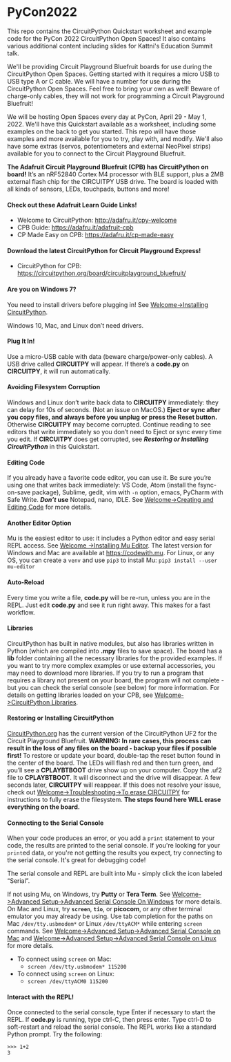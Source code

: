 # PyCon2022
This repo contains the CircuitPython Quickstart worksheet and example code for the PyCon 2022
CircuitPython Open Spaces! It also contains various additional content including slides for
Kattni's Education Summit talk.

We'll be providing Circuit Playground Bluefruit boards for use during the CircuitPython Open
Spaces. Getting started with it requires a micro USB to USB type A or C cable. We will have a
number for use during the CircuitPython Open Spaces. Feel free to bring your own as well! Beware
of charge-only cables, they will not work for programming a Circuit Playground Bluefruit!

We will be hosting Open Spaces every day at PyCon, April 29 - May 1, 2022. We'll have this
Quickstart available as a worksheet, including some examples on the back to get you started. This
repo will have those examples and more available for you to try, play with, and modify. We'll also
have some extras (servos, potentiometers and external NeoPixel strips) available for you to
connect to the Circuit Playground Bluefruit.

**The Adafruit Circuit Playground Bluefruit (CPB) has CircuitPython on board!** It’s an nRF52840
Cortex M4 processor with BLE support, plus a 2MB external flash chip for the CIRCUITPY USB drive.
The board is loaded with all kinds of sensors, LEDs, touchpads, buttons and more!

#### Check out these Adafruit Learn Guide Links!
* Welcome to CircuitPython: http://adafru.it/cpy-welcome
* CPB Guide: https://adafru.it/adafruit-cpb
* CP Made Easy on CPB: https://adafru.it/cp-made-easy

#### Download the latest CircuitPython for Circuit Playground Express!
* CircuitPython for CPB: https://circuitpython.org/board/circuitplayground_bluefruit/

#### Are you on Windows 7?
You need to install drivers before plugging in! See [Welcome->Installing
CircuitPython](https://learn.adafruit.com/welcome-to-circuitpython/installing-circuitpython). 

Windows 10, Mac, and Linux don’t need drivers.

#### Plug It In!
Use a micro-USB cable with data (beware charge/power-only cables). A USB drive called **CIRCUITPY**
will appear. If there’s a **code.py** on **CIRCUITPY**, it will run automatically. 

#### Avoiding Filesystem Corruption
Windows and Linux don’t write back data to **CIRCUITPY** immediately: they can delay for 10s of
seconds. (Not an issue on MacOS.) **Eject or sync after you copy files, and always before you
unplug or press the Reset button.** Otherwise **CIRCUITPY** may become corrupted. Continue reading
to see editors that write immediately so you don’t need to Eject or sync every time you edit.
If **CIRCUITPY** does get corrupted, see **_Restoring or Installing CircuitPython_** in this
Quickstart.

#### Editing Code
If you already have a favorite code editor, you can use it. Be sure you’re using one that writes
back immediately: VS Code, Atom (install the fsync-on-save package), Sublime, gedit, vim with `-n`
option, emacs, PyCharm with Safe Write. **_Don’t_ use** Notepad, nano, IDLE. See [Welcome->Creating
and Editing Code](https://learn.adafruit.com/welcome-to-circuitpython/creating-and-editing-code)
for more details.

#### Another Editor Option
Mu is the easiest editor to use: it includes a Python editor and easy serial REPL access. See [Welcome
->Installing Mu Editor](https://learn.adafruit.com/welcome-to-circuitpython/installing-mu-editor).
The latest version for Windows and Mac are available at https://codewith.mu. For Linux, or any OS,
you can create a `venv` and use `pip3` to install Mu: `pip3 install --user mu-editor`

#### Auto-Reload
Every time you write a file, **code.py** will be re-run, unless you are in the REPL. Just edit
**code.py** and see it run right away. This makes for a fast workflow.

#### Libraries
CircuitPython has built in native modules, but also has libraries written in Python (which are
compiled into **.mpy** files to save space). The board has a **lib** folder containing all the
necessary libraries for the provided examples. If you want to try more complex examples or use
external accessories, you may need to download more libraries. If you try to run a program
that requires a library not present on your board, the program will not complete - but you can
check the serial console (see below) for more information. For details on getting libraries loaded
on your CPB, see 
[Welcome->CircuitPython
Libraries](https://learn.adafruit.com/welcome-to-circuitpython/circuitpython-libraries).

#### Restoring or Installing CircuitPython
[CircuitPython.org](https://adafru.it/cp-cpb) has the current version of the CircuitPython UF2 for
the Circuit Playground Bluefruit. **WARNING: In rare cases, this process can result in the loss of
any files on the board - backup your files if possible first!** To restore or update your board,
double-tap the reset button found in the center of the board. The LEDs will flash red and then turn
green, and you’ll see a **CPLAYBTBOOT** drive show up on your computer. Copy the .uf2 file to
**CPLAYBTBOOT**. It will disconnect and the drive will disappear. A few seconds later, **CIRCUITPY**
will reappear. If this does not resolve your issue, check out [Welcome->Troubleshooting->To erase
CIRCUITPY](https://learn.adafruit.com/welcome-to-circuitpython/troubleshooting#to-erase-circuitpy-storage-dot-erase-filesystem-2987288-34)
for instructions to fully erase the filesystem. **The steps found here WILL erase everything on the
board.**

#### Connecting to the Serial Console
When your code produces an error, or you add a `print` statement to your code, the results are
printed to the serial console. If you're looking for your `print`ed data, or you're not getting the
results you expect, try connecting to the serial console. It's great for debugging code!

The serial console and REPL are built into Mu - simply click the icon labeled “Serial”. 

If not using Mu, on Windows, try **Putty** or **Tera Term**. See [Welcome->Advanced Setup->Advanced
Serial Console On
Windows](https://learn.adafruit.com/welcome-to-circuitpython/advanced-serial-console-on-windows)
for more details. On Mac and Linux, try **`screen`**, **`tio`**, or **picocom**, or any other
terminal emulator you may already be using. Use tab completion for the paths on Mac
`/dev/tty.usbmodem*` or Linux `/dev/ttyACM*` while entering `screen` commands. See
[Welcome->Advanced Setup->Advanced Serial Console on Mac](https://learn.adafruit.com/welcome-to-circuitpython/advanced-serial-console-on-mac-and-linux) and
[Welcome->Advanced Setup->Advanced Serial Console on Linux](https://learn.adafruit.com/welcome-to-circuitpython/advanced-serial-console-on-linux)
for more details.

* To connect using `screen` on Mac:
    * `screen /dev/tty.usbmodem* 115200`
* To connect using `screen` on Linux:
    * `screen /dev/ttyACM0 115200`

#### Interact with the REPL!
Once connected to the serial console, type Enter if necessary to start the REPL. If **code.py** is
running, type ctrl-C, then press enter. Type ctrl-D to soft-restart and reload the serial console.
The REPL works like a standard Python prompt. Try the following:
```
>>> 1+2
3
```
